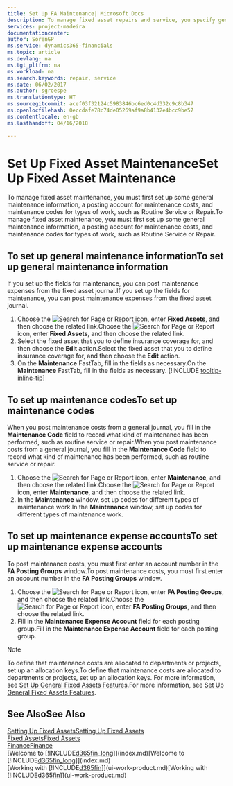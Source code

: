 ```yaml
---
title: Set Up FA Maintenance| Microsoft Docs
description: To manage fixed asset repairs and service, you specify general maintenance information, codes for the type of work, and a posting account for costs.
services: project-madeira
documentationcenter: 
author: SorenGP
ms.service: dynamics365-financials
ms.topic: article
ms.devlang: na
ms.tgt_pltfrm: na
ms.workload: na
ms.search.keywords: repair, service
ms.date: 06/02/2017
ms.author: sgroespe
ms.translationtype: HT
ms.sourcegitcommit: acef03f32124c5983846bc6ed0c4d332c9c8b347
ms.openlocfilehash: 0eccdafe78c74de05269af9a8b4132e4bcc9be57
ms.contentlocale: en-gb
ms.lasthandoff: 04/16/2018

---
```

# <a name="set-up-fixed-asset-maintenance"></a><span data-ttu-id="9a752-103">Set Up Fixed Asset Maintenance</span><span class="sxs-lookup"><span data-stu-id="9a752-103">Set Up Fixed Asset Maintenance</span></span>
<span data-ttu-id="9a752-104">To manage fixed asset maintenance, you must first set up some general maintenance information, a posting account for maintenance costs, and maintenance codes for types of work, such as Routine Service or Repair.</span><span class="sxs-lookup"><span data-stu-id="9a752-104">To manage fixed asset maintenance, you must first set up some general maintenance information, a posting account for maintenance costs, and maintenance codes for types of work, such as Routine Service or Repair.</span></span>

## <a name="to-set-up-general-maintenance-information"></a><span data-ttu-id="9a752-105">To set up general maintenance information</span><span class="sxs-lookup"><span data-stu-id="9a752-105">To set up general maintenance information</span></span>
<span data-ttu-id="9a752-106">If you set up the fields for maintenance, you can post maintenance expenses from the fixed asset journal.</span><span class="sxs-lookup"><span data-stu-id="9a752-106">If you set up the fields for maintenance, you can post maintenance expenses from the fixed asset journal.</span></span>

1. <span data-ttu-id="9a752-107">Choose the ![Search for Page or Report](media/ui-search/search_small.png "Search for Page or Report icon") icon, enter **Fixed Assets**, and then choose the related link.</span><span class="sxs-lookup"><span data-stu-id="9a752-107">Choose the ![Search for Page or Report](media/ui-search/search_small.png "Search for Page or Report icon") icon, enter **Fixed Assets**, and then choose the related link.</span></span>
2. <span data-ttu-id="9a752-108">Select the fixed asset that you to define insurance coverage for, and then choose the **Edit** action.</span><span class="sxs-lookup"><span data-stu-id="9a752-108">Select the fixed asset that you to define insurance coverage for, and then choose the **Edit** action.</span></span>
3. <span data-ttu-id="9a752-109">On the **Maintenance** FastTab, fill in the fields as necessary.</span><span class="sxs-lookup"><span data-stu-id="9a752-109">On the **Maintenance** FastTab, fill in the fields as necessary.</span></span> [!INCLUDE [tooltip-inline-tip](includes/tooltip-inline-tip_md.md)]

## <a name="to-set-up-maintenance-codes"></a><span data-ttu-id="9a752-110">To set up maintenance codes</span><span class="sxs-lookup"><span data-stu-id="9a752-110">To set up maintenance codes</span></span>
<span data-ttu-id="9a752-111">When you post maintenance costs from a general journal, you fill in the **Maintenance Code** field to record what kind of maintenance has been performed, such as routine service or repair.</span><span class="sxs-lookup"><span data-stu-id="9a752-111">When you post maintenance costs from a general journal, you fill in the **Maintenance Code** field to record what kind of maintenance has been performed, such as routine service or repair.</span></span>

1. <span data-ttu-id="9a752-112">Choose the ![Search for Page or Report](media/ui-search/search_small.png "Search for Page or Report icon") icon, enter **Maintenance**, and then choose the related link.</span><span class="sxs-lookup"><span data-stu-id="9a752-112">Choose the ![Search for Page or Report](media/ui-search/search_small.png "Search for Page or Report icon") icon, enter **Maintenance**, and then choose the related link.</span></span>
2. <span data-ttu-id="9a752-113">In the **Maintenance** window, set up codes for different types of maintenance work.</span><span class="sxs-lookup"><span data-stu-id="9a752-113">In the **Maintenance** window, set up codes for different types of maintenance work.</span></span>

## <a name="to-set-up-maintenance-expense-accounts"></a><span data-ttu-id="9a752-114">To set up maintenance expense accounts</span><span class="sxs-lookup"><span data-stu-id="9a752-114">To set up maintenance expense accounts</span></span>
<span data-ttu-id="9a752-115">To post maintenance costs, you must first enter an account number in the **FA Posting Groups** window.</span><span class="sxs-lookup"><span data-stu-id="9a752-115">To post maintenance costs, you must first enter an account number in the **FA Posting Groups** window.</span></span>

1. <span data-ttu-id="9a752-116">Choose the ![Search for Page or Report](media/ui-search/search_small.png "Search for Page or Report icon") icon, enter **FA Posting Groups**, and then choose the related link.</span><span class="sxs-lookup"><span data-stu-id="9a752-116">Choose the ![Search for Page or Report](media/ui-search/search_small.png "Search for Page or Report icon") icon, enter **FA Posting Groups**, and then choose the related link.</span></span>
2. <span data-ttu-id="9a752-117">Fill in the **Maintenance Expense Account** field for each posting group.</span><span class="sxs-lookup"><span data-stu-id="9a752-117">Fill in the **Maintenance Expense Account** field for each posting group.</span></span>

> [!NOTE]  
>   <span data-ttu-id="9a752-118">To define that maintenance costs are allocated to departments or projects, set up an allocation keys.</span><span class="sxs-lookup"><span data-stu-id="9a752-118">To define that maintenance costs are allocated to departments or projects, set up an allocation keys.</span></span> <span data-ttu-id="9a752-119">For more information, see [Set Up General Fixed Assets Features](fa-how-setup-general.md).</span><span class="sxs-lookup"><span data-stu-id="9a752-119">For more information, see [Set Up General Fixed Assets Features](fa-how-setup-general.md).</span></span>

## <a name="see-also"></a><span data-ttu-id="9a752-120">See Also</span><span class="sxs-lookup"><span data-stu-id="9a752-120">See Also</span></span>
[<span data-ttu-id="9a752-121">Setting Up Fixed Assets</span><span class="sxs-lookup"><span data-stu-id="9a752-121">Setting Up Fixed Assets</span></span>](fa-setup.md)  
[<span data-ttu-id="9a752-122">Fixed Assets</span><span class="sxs-lookup"><span data-stu-id="9a752-122">Fixed Assets</span></span>](fa-manage.md)  
[<span data-ttu-id="9a752-123">Finance</span><span class="sxs-lookup"><span data-stu-id="9a752-123">Finance</span></span>](finance.md)  
<span data-ttu-id="9a752-124">[Welcome to [!INCLUDE[d365fin_long](includes/d365fin_long_md.md)]](index.md)</span><span class="sxs-lookup"><span data-stu-id="9a752-124">[Welcome to [!INCLUDE[d365fin_long](includes/d365fin_long_md.md)]](index.md)</span></span>  
<span data-ttu-id="9a752-125">[Working with [!INCLUDE[d365fin](includes/d365fin_md.md)]](ui-work-product.md)</span><span class="sxs-lookup"><span data-stu-id="9a752-125">[Working with [!INCLUDE[d365fin](includes/d365fin_md.md)]](ui-work-product.md)</span></span>

